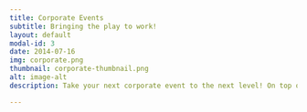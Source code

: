 ```yaml
---
title: Corporate Events
subtitle: Bringing the play to work!
layout: default
modal-id: 3
date: 2014-07-16
img: corporate.png
thumbnail: corporate-thumbnail.png
alt: image-alt
description: Take your next corporate event to the next level! On top of having music entertainment, we have team building activites, award shoutouts, and inspirational music with with leadership speeches!

---
```

